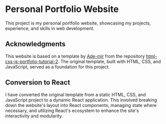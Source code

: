 # Personal Portfolio Website

This project is my personal portfolio website, showcasing my projects, experience, and skills in web development.

## Acknowledgments

This website is based on a template by [Ade-mir](https://github.com/Ade-mir) from the repository [html-css-js-portfolio-tutorial-2](https://github.com/Ade-mir/html-css-js-portfolio-tutorial-2). The original template, built with HTML, CSS, and JavaScript, served as a foundation for this project.

## Conversion to React

I have converted the original template from a static HTML, CSS, and JavaScript project to a dynamic React application. This involved breaking down the website's layout into React components, managing state where necessary, and utilizing React's ecosystem to enhance the site's interactivity and modularity.